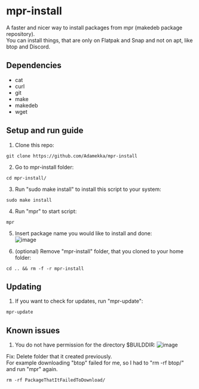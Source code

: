 # mpr-install
A faster and nicer way to install packages from mpr (makedeb package repository).<br />
You can install things, that are only on Flatpak and Snap and not on apt, like btop and Discord.

## Dependencies

* cat
* curl
* git
* make
* makedeb
* wget

## Setup and run guide

1. Clone this repo:
```
git clone https://github.com/Adamekka/mpr-install
```
2. Go to mpr-install folder:
```
cd mpr-install/
```
3. Run "sudo make install" to install this script to your system:
```
sudo make install
```
4. Run "mpr" to start script:
```
mpr
```
5. Insert package name you would like to install and done:<br />
![image](https://user-images.githubusercontent.com/68786400/177309057-252afe1d-da57-4fc9-b11d-bd8e9ee01138.png)

6. (optional) Remove "mpr-install" folder, that you cloned to your home folder:
```
cd .. && rm -f -r mpr-install
```

## Updating

1. If you want to check for updates, run "mpr-update":
```
mpr-update
```
## Known issues

1. You do not have permission for the directory $BUILDDIR:
![image](https://user-images.githubusercontent.com/68786400/177850543-a921acda-5d70-4459-91e2-6e452542fd63.png)

Fix: Delete folder that it created previously.<br />
For example downloading "btop" failed for me, so I had to "rm -rf btop/" and run "mpr" again.
```
rm -rf PackageThatItFailedToDownload/
```
